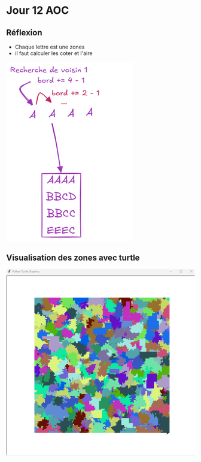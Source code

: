 # Jour 12 AOC

## Réflexion
- Chaque lettre est une zones
- il faut calculer les coter et l'aire

![image](assets/day_12_research.png)

## Visualisation des zones avec turtle
![image](assets/turtle_day_12.png)